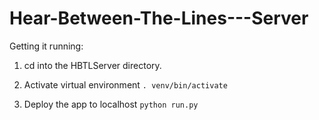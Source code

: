# Hear-Between-The-Lines---Server
Getting it running: 

1. cd into the HBTLServer directory. 
 
2. Activate virtual environment ```. venv/bin/activate ```

3. Deploy the app to localhost ```python run.py ```
